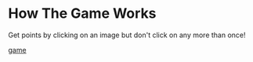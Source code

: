 # How The Game Works
Get points by clicking on an image but don't click on any more than once!

[game](https://servet-k.github.io/memory/)
